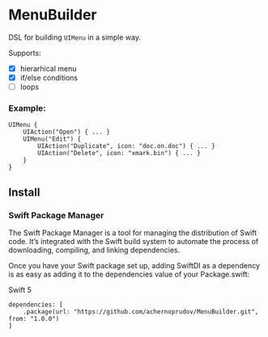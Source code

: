 # MenuBuilder

DSL for building `UIMenu` in a simple way.

Supports: 
- [x] hierarhical menu
- [x] if/else conditions
- [ ] loops

### Example:
```
UIMenu {
    UIAction("Open") { ... }
    UIMenu("Edit") {
        UIAction("Duplicate", icon: "doc.on.doc") { ... }
        UIAction("Delete", icon: "xmark.bin") { ... }
    }
}
```

## Install

### Swift Package Manager

The Swift Package Manager is a tool for managing the distribution of Swift code. It’s integrated with the Swift build system to automate the process of downloading, compiling, and linking dependencies.

Once you have your Swift package set up, adding SwiftDI as a dependency is as easy as adding it to the dependencies value of your Package.swift:

Swift 5
```
dependencies: [
    .package(url: "https://github.com/achernoprudov/MenuBuilder.git", from: "1.0.0")
]
```
